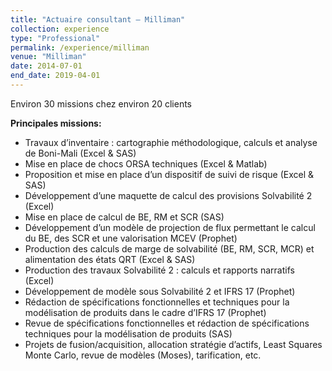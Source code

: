 ```yaml
---
title: "Actuaire consultant — Milliman"
collection: experience
type: "Professional"
permalink: /experience/milliman
venue: "Milliman"
date: 2014-07-01
end_date: 2019-04-01
---
```

 
 Environ 30 missions chez environ 20 clients
 
 **Principales missions:**
 - Travaux d’inventaire : cartographie méthodologique, calculs et analyse de Boni-Mali (Excel \& SAS)
  - Mise en place de chocs ORSA techniques (Excel \& Matlab)
  - Proposition et mise en place d’un dispositif de suivi de risque (Excel \& SAS)
  - Développement d’une maquette de calcul des provisions Solvabilité 2 (Excel)
  - Mise en place de calcul de BE, RM et SCR (SAS)
  - Développement d’un modèle de projection de flux permettant le calcul du BE, des SCR et une valorisation MCEV (Prophet)
  - Production des calculs de marge de solvabilité (BE, RM, SCR, MCR) et alimentation des états QRT (Excel \& SAS)
  - Production des travaux Solvabilité 2 : calculs et rapports narratifs (Excel)
  - Développement de modèle sous Solvabilité 2 et IFRS 17 (Prophet)
  - Rédaction de spécifications fonctionnelles et techniques pour la modélisation de produits dans le cadre d’IFRS 17 (Prophet)
  - Revue de spécifications fonctionnelles et rédaction de spécifications techniques pour la modélisation de produits (SAS)
  - Projets de fusion/acquisition, allocation stratégie d’actifs, Least Squares Monte Carlo, revue de modèles (Moses), tarification, etc.
  
